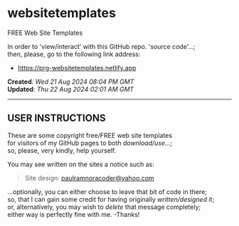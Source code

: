 # websitetemplates  
FREE Web Site Templates  

In order to 'view/interact' with this GitHub repo. 'source code'...;  
then, please, go to the following link address:  
  
- https://prg-websitetemplates.netlify.app  

**Created**: *Wed 21 Aug 2024 08:04 PM GMT*  
**Updated**: *Thu 22 Aug 2024 02:01 AM GMT*  

----

## USER INSTRUCTIONS

These are some copyright free/FREE web site templates   
for visitors of my GitHub pages to both *download/use*...;     
so, please, very kindly, help yourself.  

You may see written on the sites a notice such as:    

> Site design: paulramnoracoder@yahoo.com  

...optionally, you can either choose to leave that bit of code in there;      
so, that I can gain some credit for having originally *written/designed* it;      
or, alternatively, you may wish to *delete* that message completely;    
either way is perfectly fine with me. -Thanks!  


